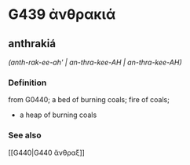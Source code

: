 # G439 ἀνθρακιά

## anthrakiá

_(anth-rak-ee-ah' | an-thra-kee-AH | an-thra-kee-AH)_

### Definition

from G0440; a bed of burning coals; fire of coals; 

- a heap of burning coals

### See also

[[G440|G440 ἄνθραξ]]
